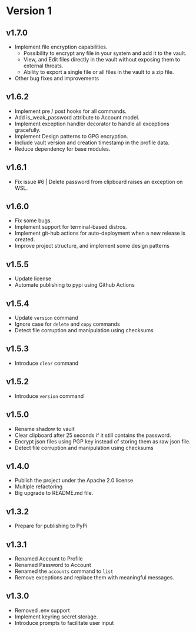 # Version 1

## v1.7.0
- Implement file encryption capabilities.
    - Possibility to encrypt any file in your system and add it to the vault.
    - View, and Edit files directly in the vault without exposing them to external threats.
    - Ability to export a single file or all files in the vault to a zip file.
- Other bug fixes and improvements

## v1.6.2
- Implement pre / post hooks for all commands.
- Add is_weak_password attribute to Account model.
- Implement exception handler decorator to handle all exceptions gracefully.
- Implement Design patterns to GPG encryption.
- Include vault version and creation timestamp in the profile data.
- Reduce dependency for base modules.

## v1.6.1
- Fix issue #6 | Delete password from clipboard raises an exception on WSL.

## v1.6.0
- Fix some bugs.
- Implement support for terminal-based distros.
- Implement git-hub actions for auto-deployment when a new release is created.
- Improve project structure, and implement some design patterns

## v1.5.5
- Update license
- Automate publishing to pypi using Github Actions

## v1.5.4
- Update `version` command
- Ignore case for `delete` and `copy` commands
- Detect file corruption and manipulation using checksums

## v1.5.3
- Introduce `clear` command

## v1.5.2
- Introduce `version` command

## v1.5.0
- Rename shadow to vault
- Clear clipboard after 25 seconds if it still contains the password.
- Encrypt json files using PGP key instead of storing them as raw json file.
- Detect file corruption and manipulation using checksums

## v1.4.0
- Publish the project under the Apache 2.0 license
- Multiple refactoring
- Big upgrade to README.md file.

## v1.3.2
- Prepare for publishing to PyPi

## v1.3.1
- Renamed Account to Profile
- Renamed Password to Account
- Renamed the `accounts` command to `list`
- Remove exceptions and replace them with meaningful messages.

## v1.3.0
- Removed .env support
- Implement keyring secret storage.
- Introduce prompts to facilitate user input

